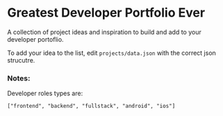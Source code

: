 # Greatest Developer Portfolio Ever

A collection of project ideas and inspiration to build and add to your developer portoflio.

To add your idea to the list, edit `projects/data.json` with the correct json strucutre.

### Notes:

Developer roles types are:

```
["frontend", "backend", "fullstack", "android", "ios"]
```
